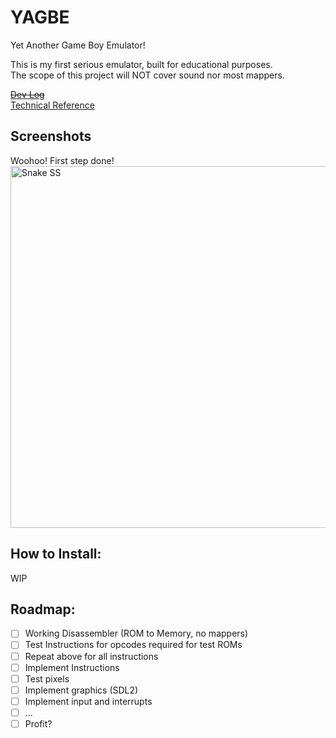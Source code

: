 # YAGBE
Yet Another Game Boy Emulator!  

This is my first serious emulator, built for educational purposes.  
The scope of this project will NOT cover sound nor most mappers.  
  
[~~Dev Log~~]()  
[Technical Reference](https://gbdev.io/pandocs)  
  
## Screenshots  
Woohoo! First step done!  
<img width="579" alt="Snake SS" src="https://github.com/ndh707/YAGBE/assets/90161063/7d9bb745-81bf-4aa2-bd41-ab17a287aa34">
  
## How to Install:  
WIP
  
## Roadmap:  
- [ ] Working Disassembler (ROM to Memory, no mappers)  
- [ ] Test Instructions for opcodes required for test ROMs  
- [ ] Repeat above for all instructions  
- [ ] Implement Instructions  
- [ ] Test pixels  
- [ ] Implement graphics (SDL2)  
- [ ] Implement input and interrupts   
- [ ] ...
- [ ] Profit?  
